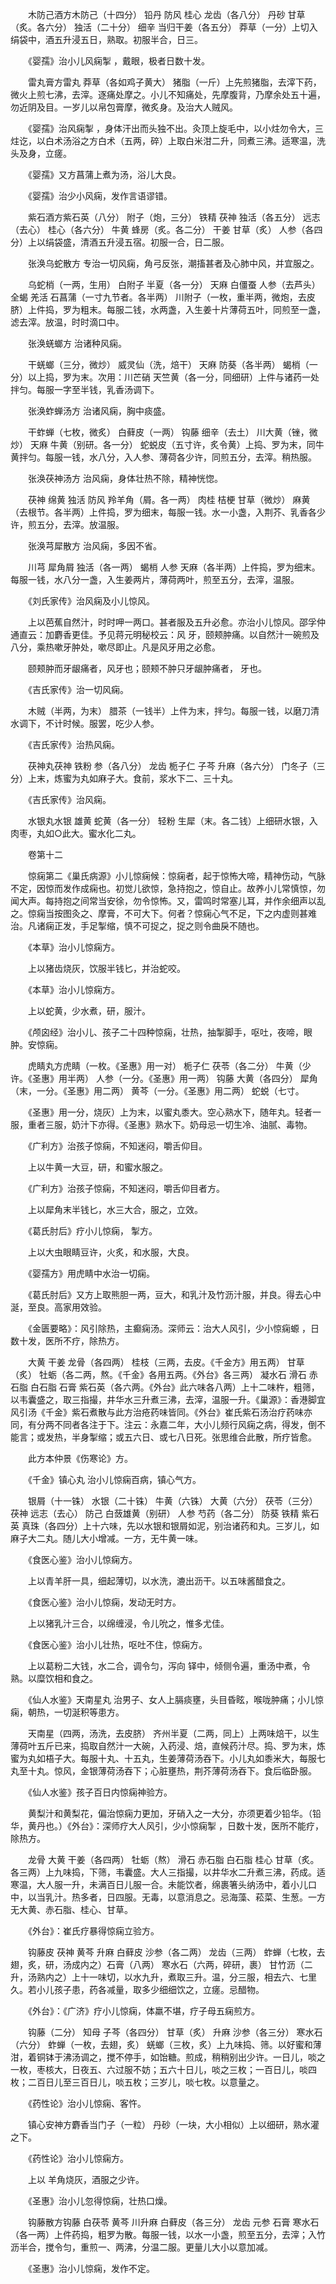 <!-- { "loadSidebar": true } -->
　　木防己酒方木防己（十四分） 铅丹 防风 桂心 龙齿（各八分） 丹砂 甘草（炙。各六分） 独活（二十分） 细辛 当归干姜（各五分） 莽草（一分）上切入绢袋中，酒五升浸五日，熟取。初服半合，日三。

　　《婴孺》治小儿风痫掣 ，戴眼，极者日数十发。

　　雷丸膏方雷丸 莽草（各如鸡子黄大） 猪脂（一斤）上先煎猪脂，去滓下药，微火上煎七沸，去滓。逐痛处摩之。小儿不知痛处，先摩腹背，乃摩余处五十遍，勿近阴及目。一岁儿以帛包膏摩，微炙身。及治大人贼风。

　　《婴孺》治风痫掣 ，身体汗出而头独不出。灸顶上旋毛中，以小炷勿令大，三炷讫，以白术汤浴之方白术（五两，碎）上取白米泔二升，同煮三沸。适寒温，洗头及身，立瘥。

　　《婴孺》又方菖蒲上煮为汤，浴儿大良。

　　《婴孺》治少小风痫，发作言语谬错。

　　紫石酒方紫石英（八分） 附子（炮，三分） 铁精 茯神 独活（各五分） 远志（去心） 桂心（各六分） 牛黄 蜂房（炙。各二分） 干姜 甘草（炙） 人参（各四分）上以绢袋盛，清酒五升浸五宿。初服一合，日二服。

　　张涣乌蛇散方 专治一切风痫，角弓反张，潮搐甚者及心肺中风，并宜服之。

　　乌蛇梢（一两，生用） 白附子 半夏（各一分） 天麻 白僵蚕 人参（去芦头） 全蝎 羌活 石菖蒲（一寸九节者。各半两） 川附子（一枚，重半两，微炮，去皮脐）上件捣，罗为粗末。每服二钱，水两盏，入生姜十片薄荷五叶，同煎至一盏，滤去滓。放温，时时滴口中。

　　张涣蜣螂方 治诸种风痫。

　　干蜣螂（三分，微炒） 威灵仙（洗，焙干） 天麻 防葵（各半两） 蝎梢（一分）以上捣，罗为末。次用：川芒硝 天竺黄（各一分，同细研）上件与诸药一处拌匀。每服一字至半钱，乳香汤调下。

　　张涣蚱蝉汤方 治诸风痫，胸中痰盛。

　　干蚱蝉（七枚，微炙） 白藓皮（一两） 钩藤 细辛（去土） 川大黄（锉，微炒） 天麻 牛黄（别研。各一分） 蛇蜕皮（五寸许，炙令黄）上捣、罗为末，同牛黄拌匀。每服一钱，水八分，入人参、薄荷各少许，同煎五分，去滓。稍热服。

　　张涣茯神汤方 治风痫，身体壮热不除，精神恍惚。

　　茯神 绵黄 独活 防风 羚羊角（屑。各一两） 肉桂 桔梗 甘草（微炒） 麻黄（去根节。各半两）上件捣，罗为细末，每服一钱。水一小盏，入荆芥、乳香各少许，煎五分，去滓。放温服。

　　张涣芎犀散方 治风痫，多因不省。

　　川芎 犀角屑 独活（各一两） 蝎梢 人参 天麻（各半两）上件捣，罗为细末。每服一钱，水八分一盏，入生姜两片，薄荷两叶，煎至五分，去滓，温服。

　　《刘氏家传》治风痫及小儿惊风。

　　上以芭蕉自然汁，时时呷一两口。甚者服及五升必愈。亦治小儿惊风。邵孚仲通直云：加麝香更佳。予见蒋元明秘校云：风 牙，颐颊肿痛。以自然汁一碗煎及八分，乘热嗽牙肿处，嗽尽即止。凡是风牙用之必愈。

　　颐颊肿而牙龈痛者，风牙也；颐颊不肿只牙龈肿痛者， 牙也。

　　《吉氏家传》治一切风痫。

　　木贼（半两，为末） 腊茶（一钱半）上件为末，拌匀。每服一钱，以磨刀清水调下，不计时候。服罢，吃少人参。

　　《吉氏家传》治热风痫。

　　茯神丸茯神 铁粉 参（各八分） 龙齿 栀子仁 子芩 升麻（各六分） 门冬子（三分）上末，炼蜜为丸如麻子大。食前，浆水下二、三十丸。

　　《吉氏家传》治风痫。

　　水银丸水银 雄黄 蛇黄（各一分） 轻粉 生犀（末。各二钱）上细研水银，入肉枣，丸如○此大。蜜水化二丸。

　　卷第十二

　　惊痫第二《巢氏病源》小儿惊痫候：惊痫者，起于惊怖大啼，精神伤动，气脉不定，因惊而发作成痫也。初觉儿欲惊，急持抱之，惊自止。故养小儿常慎惊，勿闻大声。每持抱之间常当安徐，勿令惊怖。又，雷鸣时常塞儿耳，并作余细声以乱之。惊痫当按图灸之、摩膏，不可大下。何者？惊痫心气不足，下之内虚则甚难治。凡诸痫正发，手足掣缩，慎不可捉之，捉之则令曲戾不随也。

　　《本草》治小儿惊痫方。

　　上以猪齿烧灰，饮服半钱匕，并治蛇咬。

　　《本草》治小儿惊痫方。

　　上以蛇黄，少水煮，研，服汁。

　　《颅囟经》治小儿、孩子二十四种惊痫，壮热，抽掣脚手，呕吐，夜啼，眼肿。安惊痫。

　　虎睛丸方虎睛（一枚。《圣惠》用一对） 栀子仁 茯苓（各二分） 牛黄（少许。《圣惠》用半两） 人参（一分。《圣惠》用一两） 钩藤 大黄（各四分） 犀角（末，一分。《圣惠》用二两） 黄芩（一分。《圣惠》用二两） 蛇蜕（七寸。

　　《圣惠》用一分，烧灰）上为末，以蜜丸黍大。空心熟水下，随年丸。轻者一服，重者三服，奶汁下亦得。《圣惠》熟水下。奶母忌一切生冷、油腻、毒物。

　　《广利方》治孩子惊痫，不知迷闷，嚼舌仰目。

　　上以牛黄一大豆，研，和蜜水服之。

　　《广利方》治孩子惊痫，不知迷闷，嚼舌仰目者方。

　　上以犀角末半钱匕，水三大合，服之，立效。

　　《葛氏肘后》疗小儿惊痫， 掣方。

　　上以大虫眼睛豆许，火炙，和水服，大良。

　　《婴孺方》用虎睛中水治一切痫。

　　《葛氏肘后》又方上取熊胆一两，豆大，和乳汁及竹沥汁服，并良。得去心中涎，至良。高家用效验。

　　《金匮要略》：风引除热，主癫痫汤。深师云：治大人风引，少小惊痫螈 ，日数十发，医所不疗，除热方。

　　大黄 干姜 龙骨（各四两） 桂枝（三两，去皮。《千金方》用五两） 甘草（炙） 牡蛎（各二两，熬。《千金》各用五两。《外台》各三两） 凝水石 滑石 赤石脂 白石脂 石膏 紫石英（各六两。《外台》此六味各八两）上十二味杵，粗筛，以韦囊盛之，取三指撮，井华水三升煮三沸，去滓，温服一升。《巢源》：香港脚宜风引汤《千金》紫石煮散与此方治疮药味皆同。《外台》崔氏紫石汤治疗药味亦同，有分两不同者各注于下。注云：永嘉二年，大小儿频行风痫之病，得发，倒不能言；或发热，半身掣缩；或五六日、或七八日死。张思维合此散，所疗皆愈。

　　此方本仲景《伤寒论》方。

　　《千金》镇心丸 治小儿惊痫百病，镇心气方。

　　银屑（十一铢） 水银（二十铢） 牛黄（六铢） 大黄（六分） 茯苓（三分） 茯神 远志（去心） 防己 白蔹雄黄（别研） 人参 芍药（各二分） 防葵 铁精 紫石英 真珠（各四分）上十六味，先以水银和银屑如泥，别治诸药和丸。三岁儿，如麻子大二丸。随儿大小增减。一方，无牛黄一味。

　　《食医心鉴》治小儿惊痫方。

　　上以青羊肝一具，细起薄切，以水洗，漉出沥干。以五味酱醋食之。

　　《食医心鉴》治小儿惊痫，发动无时方。

　　上以猪乳汁三合，以绵缠浸，令儿吮之，惟多尤佳。

　　《食医心鉴》治小儿壮热，呕吐不住，惊痫方。

　　上以葛粉二大钱，水二合，调令匀，泻向 铎中，倾侧令遍，重汤中煮，令熟。以糜饮相和食之。

　　《仙人水鉴》天南星丸 治男子、女人上膈痰壅，头目昏眩，喉咙肿痛；小儿惊痫，朝热，一切涎积等患方。

　　天南星（四两，汤洗，去皮脐） 齐州半夏（二两，同上）上两味焙干，以生薄荷叶五斤已来，捣取自然汁一大碗，入药浸、焙，直候药汁尽。捣、罗为末，炼蜜为丸如梧子大。每服十丸、十五丸，生姜薄荷汤吞下。小儿丸如黍米大，每服七丸至十丸。惊风，金银薄荷汤吞下；心脏壅热，荆芥薄荷汤吞下。食后临卧服。

　　《仙人水鉴》孩子百日内惊痫神验方。

　　黄梨汁和黄梨花，偏治惊痫力更加，牙硝入之一大分，亦须更着少铅华。（铅华，黄丹也。）《外台》：深师疗大人风引，少小惊痫掣 ，日数十发，医所不能疗，除热方。

　　龙骨 大黄 干姜（各四两） 牡蛎（熬） 滑石 赤石脂 白石脂 桂心 甘草（炙。各三两）上九味捣，下筛，韦囊盛。大人三指撮，以井华水二升煮三沸，药成。适寒温，大人服一升，未满百日儿服一合。未能饮者，绵裹箸头纳汤中，着小儿口中，以当乳汁。热多者，日四服。无毒，以意消息之。忌海藻、菘菜、生葱。一方无大黄、赤石脂、桂心、甘草。

　　《外台》：崔氏疗暴得惊痫立验方。

　　钩藤皮 茯神 黄芩 升麻 白藓皮 沙参（各二两） 龙齿（三两） 蚱蝉（七枚，去翅，炙，研，汤成内之）石膏（八两） 寒水石（六两，碎研，裹） 甘竹沥（二升，汤熟内之）上十一味切，以水九升，煮取三升。温，分三服，相去六、七里久。若小儿孩子患，药各减量，取多少细细饮之，立瘥。忌醋物。

　　《外台》：《广济》疗小儿惊痫，体羸不堪，疗子母五痫煎方。

　　钩藤（二分） 知母 子芩（各四分） 甘草（炙） 升麻 沙参（各三分） 寒水石（六分） 蚱蝉（一枚，去翅，炙） 蜣螂（三枚，炙）上九味捣、筛。以好蜜和薄泔，着铜钵于沸汤调之，搅不停手，如饴糖。煎成，稍稍别出少许。一日儿，啖之一枚，枣核大，日夜五、六过服不妨；五六十日儿，啖之三枚；一百日儿，啖四枚；二百日儿至三百日儿，啖五枚；三岁儿，啖七枚。以意量之。

　　《药性论》治小儿惊痫、客忤。

　　镇心安神方麝香当门子（一粒） 丹砂（一块，大小相似）上以细研，熟水灌之下。

　　《药性论》治小儿惊痫方。

　　上以 羊角烧灰，酒服之少许。

　　《圣惠》治小儿忽得惊痫，壮热口燥。

　　钩藤散方钩藤 白茯苓 黄芩 川升麻 白藓皮（各三分） 龙齿 元参 石膏 寒水石（各一两）上件药捣，粗罗为散。每服一钱，以水一小盏，煎至五分，去滓；入竹沥半合，搅令匀，重煎一、两沸，分温二服。更量儿大小以意加减。

　　《圣惠》治小儿惊痫，发作不定。

